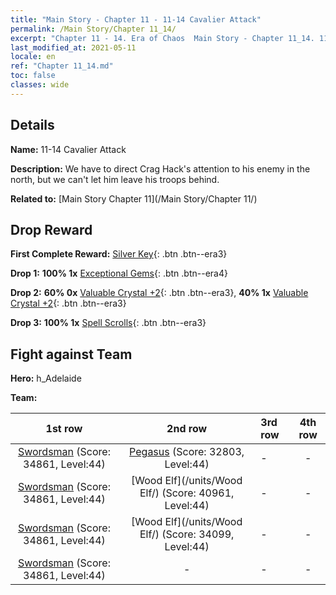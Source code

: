 ```yaml
---
title: "Main Story - Chapter 11 - 11-14 Cavalier Attack"
permalink: /Main Story/Chapter 11_14/
excerpt: "Chapter 11 - 14. Era of Chaos  Main Story - Chapter 11_14. 11-14 Cavalier Attack"
last_modified_at: 2021-05-11
locale: en
ref: "Chapter 11_14.md"
toc: false
classes: wide
---
```


## Details

 **Name:** 11-14 Cavalier Attack

 **Description:** We have to direct Crag Hack's attention to his enemy in the north, but we can't let him leave his troops behind.

 **Related to:** [Main Story Chapter 11](/Main Story/Chapter 11/)

## Drop Reward

 **First Complete Reward:** [Silver Key](/Items/con_693/){: .btn .btn--era3}

 **Drop 1:** **100% 1x** [Exceptional Gems](/Items/mat_37/){: .btn .btn--era4}

 **Drop 2:** **60% 0x** [Valuable Crystal +2](/Items/mat_31/){: .btn .btn--era3}, **40% 1x** [Valuable Crystal +2](/Items/mat_31/){: .btn .btn--era3}

 **Drop 3:** **100% 1x** [Spell Scrolls](/Items/con_694/){: .btn .btn--era3}


## Fight against Team
 **Hero:** h_Adelaide

 **Team:**


  | 1st row | 2nd row | 3rd row | 4th row |
  |:----:|:----:|:----|:----:|
  | [Swordsman](/units/Swordsman/) (Score: 34861, Level:44)  | [Pegasus](/units/Pegasus/) (Score: 32803, Level:44)  | - | - |
  | [Swordsman](/units/Swordsman/) (Score: 34861, Level:44)  | [Wood Elf](/units/Wood Elf/) (Score: 40961, Level:44)  | - | - |
  | [Swordsman](/units/Swordsman/) (Score: 34861, Level:44)  | [Wood Elf](/units/Wood Elf/) (Score: 34099, Level:44)  | - | - |
  | [Swordsman](/units/Swordsman/) (Score: 34861, Level:44)  | - | - | - |


